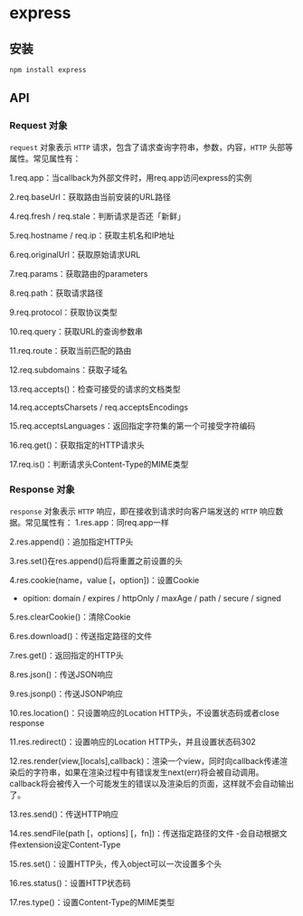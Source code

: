 # express

## 安装
```js
npm install express
```

## API

### Request 对象

`request` 对象表示 `HTTP` 请求，包含了请求查询字符串，参数，内容，`HTTP` 头部等属性。常见属性有：

1.req.app：当callback为外部文件时，用req.app访问express的实例

2.req.baseUrl：获取路由当前安装的URL路径

4.req.fresh / req.stale：判断请求是否还「新鲜」

5.req.hostname / req.ip：获取主机名和IP地址

6.req.originalUrl：获取原始请求URL

7.req.params：获取路由的parameters

8.req.path：获取请求路径

9.req.protocol：获取协议类型

10.req.query：获取URL的查询参数串

11.req.route：获取当前匹配的路由

12.req.subdomains：获取子域名

13.req.accepts()：检查可接受的请求的文档类型

14.req.acceptsCharsets / req.acceptsEncodings 

15.req.acceptsLanguages：返回指定字符集的第一个可接受字符编码

16.req.get()：获取指定的HTTP请求头

17.req.is()：判断请求头Content-Type的MIME类型

### Response 对象

`response` 对象表示 `HTTP` 响应，即在接收到请求时向客户端发送的 `HTTP` 响应数据。常见属性有：
1.res.app：同req.app一样


2.res.append()：追加指定HTTP头


3.res.set()在res.append()后将重置之前设置的头


4.res.cookie(name，value [，option])：设置Cookie


- opition: domain / expires / httpOnly / maxAge / path / secure / signed


5.res.clearCookie()：清除Cookie

6.res.download()：传送指定路径的文件

7.res.get()：返回指定的HTTP头

8.res.json()：传送JSON响应

9.res.jsonp()：传送JSONP响应

10.res.location()：只设置响应的Location HTTP头，不设置状态码或者close response

11.res.redirect()：设置响应的Location HTTP头，并且设置状态码302

12.res.render(view,[locals],callback)：渲染一个view，同时向callback传递渲染后的字符串，如果在渲染过程中有错误发生next(err)将会被自动调用。callback将会被传入一个可能发生的错误以及渲染后的页面，这样就不会自动输出了。

13.res.send()：传送HTTP响应

14.res.sendFile(path [，options] [，fn])：传送指定路径的文件 -会自动根据文件extension设定Content-Type

15.res.set()：设置HTTP头，传入object可以一次设置多个头

16.res.status()：设置HTTP状态码

17.res.type()：设置Content-Type的MIME类型

